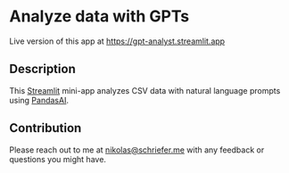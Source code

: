 # Analyze data with GPTs

Live version of this app at https://gpt-analyst.streamlit.app

## Description

This [Streamlit](https://streamlit.io) mini-app analyzes CSV data with natural language prompts using [PandasAI](https://github.com/Sinaptik-AI/pandas-ai).

## Contribution

Please reach out to me at nikolas@schriefer.me with any feedback or questions you might have.
